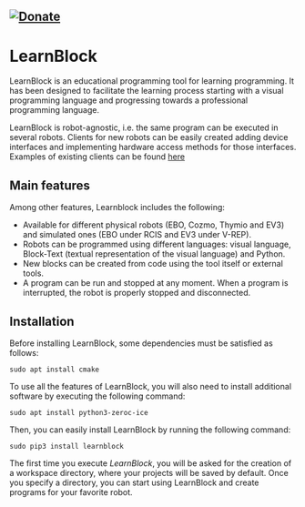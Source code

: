 [![Donate](https://img.shields.io/badge/Donate-PayPal-green.svg)](https://www.paypal.com/cgi-bin/webscr?cmd=_s-xclick&hosted_button_id=N3VAYG9VP8S4L)
---

# LearnBlock

LearnBlock is an educational programming tool for learning programming. It has been designed to facilitate the learning process starting with a visual programming language and progressing towards a professional programming language. 

LearnBlock is robot-agnostic, i.e. the same program can be executed in several robots. Clients for new robots can be easily created adding device interfaces and implementing hardware access methods for those interfaces. Examples of existing clients can be found [here](https://github.com/robocomp/LearnBlock/tree/version-3/learnbot_dsl/Clients)

## Main features

Among other features, Learnblock includes the following:

- Available for different physical robots (EBO, Cozmo, Thymio and EV3) and simulated ones (EBO under RCIS and EV3 under V-REP).
- Robots can be programmed using different languages: visual language, Block-Text (textual representation of the visual language) and Python.
- New blocks can be created from code using the tool itself or external tools.
- A program can be run and stopped at any moment. When a program is interrupted, the robot is properly stopped and disconnected.

## Installation

Before installing LearnBlock, some dependencies must be satisfied as follows:

    sudo apt install cmake

To use all the features of LearnBlock, you will also need to install additional software by executing the following command:

    sudo apt install python3-zeroc-ice
    
Then, you can easily install LearnBlock by running the following command:

    sudo pip3 install learnblock
    
The first time you execute *LearnBlock*, you will be asked for the creation of a workspace directory, where your projects will be saved by default. Once you specify a directory, you can start using LearnBlock and create programs for your favorite robot.
